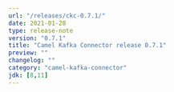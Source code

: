 ```yaml
---
url: "/releases/ckc-0.7.1/"
date: 2021-01-28
type: release-note
version: "0.7.1"
title: "Camel Kafka Connector release 0.7.1"
preview: ""
changelog: ""
category: "camel-kafka-connector"
jdk: [8,11]
---
```

